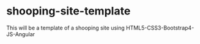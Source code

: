 # shooping-site-template
This will be a template of a shooping site using  HTML5-CSS3-Bootstrap4-JS-Angular
